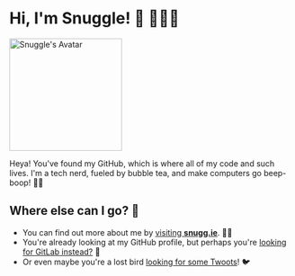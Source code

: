 # Hi, I'm Snuggle! 👋 👩🏽‍💻

<img src="https://snugg.ie/avatar.png" width="200px" alt="Snuggle's Avatar">

Heya! You've found my GitHub, which is where all of my code and such lives. I'm a tech nerd, fueled by bubble tea, and make computers go beep-boop! 🖖🏼



## Where else can I go? 🔗
- You can find out more about me by [visiting **snugg.ie**](https://snugg.ie). 🧋🌸
- You're already looking at my GitHub profile, but perhaps you're [looking for GitLab instead?](https://gitlab.com/Snuggle) 🦊
- Or even maybe you're a lost bird [looking for some Twoots](https://twitter.com/EvieSnuggle)! 🐦

<!--
**Snuggle/Snuggle** is a ✨ _special_ ✨ repository because its `README.md` (this file) appears on your GitHub profile.

Here are some ideas to get you started:

- 🔭 I’m currently working on ...
- 🌱 I’m currently learning ...
- 👯 I’m looking to collaborate on ...
- 🤔 I’m looking for help with ...
- 💬 Ask me about ...
- 📫 How to reach me: ...
- 😄 Pronouns: ...
- ⚡ Fun fact: ...
-->

